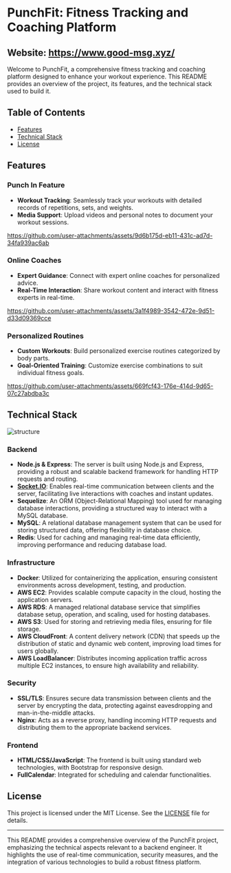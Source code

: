 # PunchFit: Fitness Tracking and Coaching Platform
## Website: https://www.good-msg.xyz/

Welcome to PunchFit, a comprehensive fitness tracking and coaching platform designed to enhance your workout experience. This README provides an overview of the project, its features, and the technical stack used to build it.

## Table of Contents

- [Features](#features)
- [Technical Stack](#technical-stack)
- [License](#license)

## Features

### Punch In Feature
- **Workout Tracking**: Seamlessly track your workouts with detailed records of repetitions, sets, and weights.
- **Media Support**: Upload videos and personal notes to document your workout sessions.


https://github.com/user-attachments/assets/9d6b175d-eb11-431c-ad7d-34fa939ac6ab


### Online Coaches
- **Expert Guidance**: Connect with expert online coaches for personalized advice.
- **Real-Time Interaction**: Share workout content and interact with fitness experts in real-time.


https://github.com/user-attachments/assets/3a1f4989-3542-472e-9d51-d33d09369cce


### Personalized Routines
- **Custom Workouts**: Build personalized exercise routines categorized by body parts.
- **Goal-Oriented Training**: Customize exercise combinations to suit individual fitness goals.


https://github.com/user-attachments/assets/669fcf43-176e-414d-9d65-07c27abdba3c


## Technical Stack
![structure](https://github.com/user-attachments/assets/e5f4ff89-6b77-48c2-a5e6-91f980811a9d)
### Backend

- **Node.js & Express**: The server is built using Node.js and Express, providing a robust and scalable backend framework for handling HTTP requests and routing.
- [**Socket.IO**](http://socket.io/): Enables real-time communication between clients and the server, facilitating live interactions with coaches and instant updates.
- **Sequelize**: An ORM (Object-Relational Mapping) tool used for managing database interactions, providing a structured way to interact with a MySQL database.
- **MySQL**: A relational database management system that can be used for storing structured data, offering flexibility in database choice.
- **Redis**: Used for caching and managing real-time data efficiently, improving performance and reducing database load.

### Infrastructure

- **Docker**: Utilized for containerizing the application, ensuring consistent environments across development, testing, and production.
- **AWS EC2**: Provides scalable compute capacity in the cloud, hosting the application servers.
- **AWS RDS**: A managed relational database service that simplifies database setup, operation, and scaling, used for hosting databases.
- **AWS S3**: Used for storing and retrieving media files, ensuring for file storage.
- **AWS CloudFront**: A content delivery network (CDN) that speeds up the distribution of static and dynamic web content, improving load times for users globally.
- **AWS LoadBalancer**: Distributes incoming application traffic across multiple EC2 instances, to ensure high availability and reliability.

### Security

- **SSL/TLS**: Ensures secure data transmission between clients and the server by encrypting the data, protecting against eavesdropping and man-in-the-middle attacks.
- **Nginx**: Acts as a reverse proxy, handling incoming HTTP requests and distributing them to the appropriate backend services.
### Frontend
- **HTML/CSS/JavaScript**: The frontend is built using standard web technologies, with Bootstrap for responsive design.
- **FullCalendar**: Integrated for scheduling and calendar functionalities.

## License

This project is licensed under the MIT License. See the [LICENSE](LICENSE) file for details.

---

This README provides a comprehensive overview of the PunchFit project, emphasizing the technical aspects relevant to a backend engineer. It highlights the use of real-time communication, security measures, and the integration of various technologies to build a robust fitness platform.

